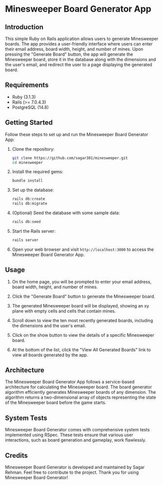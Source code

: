 # Minesweeper Board Generator App

## Introduction

This simple Ruby on Rails application allows users to generate Minesweeper boards. The app provides a user-friendly interface where users can enter their email address, board width, height, and number of mines. Upon pressing the "Generate Board" button, the app will generate the Minesweeper board, store it in the database along with the dimensions and the user's email, and redirect the user to a page displaying the generated board.

## Requirements

- Ruby (3.1.3)
- Rails (>= 7.0.4.3)
- PostgreSQL (14.8)

## Getting Started

Follow these steps to set up and run the Minesweeper Board Generator App:

1. Clone the repository:

   ```bash
   git clone https://github.com/sagar381/minesweeper.git
   cd minesweeper
   ```

2. Install the required gems:

   ```bash
   bundle install
   ```

3. Set up the database:

   ```bash
   rails db:create
   rails db:migrate
   ```

4. (Optional) Seed the database with some sample data:

   ```bash
   rails db:seed
   ```

5. Start the Rails server:

   ```bash
   rails server
   ```

6. Open your web browser and visit `http://localhost:3000` to access the Minesweeper Board Generator App.

## Usage

1. On the home page, you will be prompted to enter your email address, board width, height, and number of mines.

2. Click the "Generate Board" button to generate the Minesweeper board.

3. The generated Minesweeper board will be displayed, showing an xy plane with empty cells and cells that contain mines.

4. Scroll down to view the ten most recently generated boards, including the dimensions and the user's email.

5. Click on the show button to view the details of a specific Minesweeper board.

6. At the bottom of the list, click the "View All Generated Boards" link to view all boards generated by the app.

## Architecture

The Minesweeper Board Generator App follows a service-based architecture for calculating the Minesweeper board. The board generator algorithm efficiently generates Minesweeper boards of any dimension. The algorithm returns a two-dimensional array of objects representing the state of the Minesweeper board before the game starts.

## System Tests

Minesweeper Board Generator comes with comprehensive system tests implemented using RSpec. These tests ensure that various user interactions, such as board generation and gameplay, work flawlessly.

## Credits

Minesweeper Board Generator is developed and maintained by Sagar Rehman. Feel free to contribute to the project.
Thank you for using Minesweeper Board Generator!
